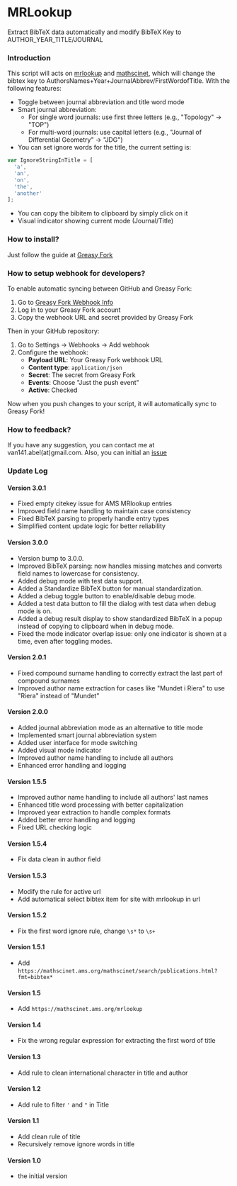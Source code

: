 # MRLookup
Extract BibTeX data automatically and modify BibTeX Key to AUTHOR_YEAR_TITLE/JOURNAL

### Introduction
This script will acts on [mrlookup](http://www.ams.org/mrlookup) and [mathscinet](http://www.ams.org/mathscinet), which will change the bibtex key to AuthorsNames+Year+JournalAbbrev/FirstWordofTitle. With the following features:

* Toggle between journal abbreviation and title word mode
* Smart journal abbreviation:
  - For single word journals: use first three letters (e.g., "Topology" -> "TOP")
  - For multi-word journals: use capital letters (e.g., "Journal of Differential Geometry" -> "JDG")
* You can set ignore words for the title, the current setting is:

```javascript
var IgnoreStringInTitle = [
  'a',
  'an',
  'on',
  'the',
  'another'
];
```

* You can copy the bibitem to clipboard by simply click on it
* Visual indicator showing current mode (Journal/Title)

### How to install?

Just follow the guide at [Greasy Fork](https://greasyfork.org/zh-CN)

### How to setup webhook for developers?

To enable automatic syncing between GitHub and Greasy Fork:

1. Go to [Greasy Fork Webhook Info](https://greasyfork.org/zh-CN/users/webhook-info)
2. Log in to your Greasy Fork account
3. Copy the webhook URL and secret provided by Greasy Fork

Then in your GitHub repository:

1. Go to Settings → Webhooks → Add webhook
2. Configure the webhook:
   - **Payload URL**: Your Greasy Fork webhook URL
   - **Content type**: `application/json`
   - **Secret**: The secret from Greasy Fork
   - **Events**: Choose "Just the push event"
   - **Active**: Checked

Now when you push changes to your script, it will automatically sync to Greasy Fork!

### How to feedback?
If you have any suggestion, you can contact me at van141.abel(at)gmail.com. Also, you can initial an [issue](https://github.com/vanabel/mrlookup/issues)

### Update Log
#### Version 3.0.1

* Fixed empty citekey issue for AMS MRlookup entries
* Improved field name handling to maintain case consistency
* Fixed BibTeX parsing to properly handle entry types
* Simplified content update logic for better reliability

#### Version 3.0.0

* Version bump to 3.0.0.
* Improved BibTeX parsing: now handles missing matches and converts field names to lowercase for consistency.
* Added debug mode with test data support.
* Added a Standardize BibTeX button for manual standardization.
* Added a debug toggle button to enable/disable debug mode.
* Added a test data button to fill the dialog with test data when debug mode is on.
* Added a debug result display to show standardized BibTeX in a popup instead of copying to clipboard when in debug mode.
* Fixed the mode indicator overlap issue: only one indicator is shown at a time, even after toggling modes.

#### Version 2.0.1

* Fixed compound surname handling to correctly extract the last part of compound surnames
* Improved author name extraction for cases like "Mundet i Riera" to use "Riera" instead of "Mundet"

#### Version 2.0.0

* Added journal abbreviation mode as an alternative to title mode
* Implemented smart journal abbreviation system
* Added user interface for mode switching
* Added visual mode indicator
* Improved author name handling to include all authors
* Enhanced error handling and logging

#### Version 1.5.5

* Improved author name handling to include all authors' last names
* Enhanced title word processing with better capitalization
* Improved year extraction to handle complex formats
* Added better error handling and logging
* Fixed URL checking logic

#### Version 1.5.4

* Fix data clean in author field

#### Version 1.5.3

* Modify the rule for active url
* Add automatical select bibtex item for site with mrlookup in url

#### Version 1.5.2

* Fix the first word ignore rule, change `\s*` to `\s+`

#### Version 1.5.1

* Add `https://mathscinet.ams.org/mathscinet/search/publications.html?fmt=bibtex*`

#### Version 1.5

* Add `https://mathscinet.ams.org/mrlookup`

#### Version 1.4

* Fix the wrong regular expression for extracting the first word of title

#### Version 1.3

* Add rule to clean international character in title and author

#### Version 1.2

* Add rule to filter `'` and `"` in Title

#### Version 1.1

* Add clean rule of title
* Recursively remove ignore words in title

#### Version 1.0

* the initial version
